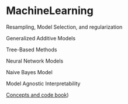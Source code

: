 # MachineLearning
Resampling, Model Selection, and regularization

Generalized Additive Models

Tree-Based Methods

Neural Network Models

Naive Bayes Model

Model Agnostic Interpretability

[Concepts and code book](https://www.ariclabarr.com/machine-learning/))
